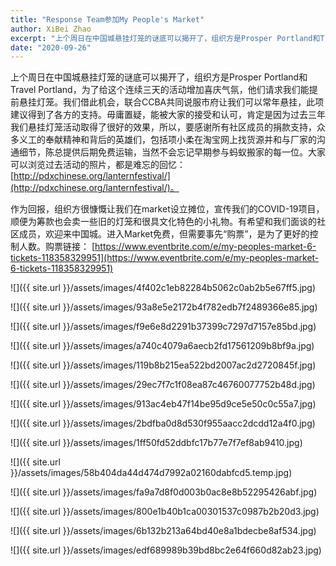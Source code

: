 ```yaml
---
title: "Response Team参加My People's Market"
author: XiBei Zhao
excerpt: "上个周日在中国城悬挂灯笼的谜底可以揭开了，组织方是Prosper Portland和Travel Portland，为了给这个连续三天的活动增加喜庆气氛，他们请求我们能提前悬挂灯笼。我们借此机会，联合CCBA共同说服市府让我们可以常年悬挂，此项建议得到了各方的支持。毋庸置疑，能被大家的接受和认可，肯定是因为过去三年我们悬挂灯笼活动取得了很好的效果，所以，要感谢所有社区成员的捐款支持，众多义工的奉献精神和背后的英雄们，当然不会忘记早期参与蚂蚁搬家的每一位。"
date: "2020-09-26"
---
```


上个周日在中国城悬挂灯笼的谜底可以揭开了，组织方是Prosper Portland和Travel Portland，为了给这个连续三天的活动增加喜庆气氛，他们请求我们能提前悬挂灯笼。我们借此机会，联合CCBA共同说服市府让我们可以常年悬挂，此项建议得到了各方的支持。毋庸置疑，能被大家的接受和认可，肯定是因为过去三年我们悬挂灯笼活动取得了很好的效果，所以，要感谢所有社区成员的捐款支持，众多义工的奉献精神和背后的英雄们，包括项小柔在淘宝网上找货源并和与厂家的沟通细节，陈总提供后期免费运输，当然不会忘记早期参与蚂蚁搬家的每一位。大家可以浏览过去活动的照片，都是难忘的回忆： [http://pdxchinese.org/lanternfestival/](http://pdxchinese.org/lanternfestival/)。

作为回报，组织方很慷慨让我们在market设立摊位，宣传我们的COVID-19项目，顺便为筹款也会卖一些旧的灯笼和很具文化特色的小礼物。有希望和我们面谈的社区成员，欢迎来中国城。进入Market免费，但需要事先“购票”，是为了更好的控制人数。购票链接： [https://www.eventbrite.com/e/my-peoples-market-6-tickets-118358329951](https://www.eventbrite.com/e/my-peoples-market-6-tickets-118358329951)

![]({{ site.url }}/assets/images/4f402c1eb82284b5062c0ab2b5e67ff5.jpg)

![]({{ site.url }}/assets/images/93a8e5e2172b4f782edb7f2489366e85.jpg)

![]({{ site.url }}/assets/images/f9e6e8d2291b37399c7297d7157e85bd.jpg)

![]({{ site.url }}/assets/images/a740c4079a6aecb2fd17561209b8bf9a.jpg)

![]({{ site.url }}/assets/images/119b8b215ea522bd2007ac2d2720845f.jpg)

![]({{ site.url }}/assets/images/29ec7f7c1f08ea87c46760077752b48d.jpg)

![]({{ site.url }}/assets/images/913ac4eb47f14be95d9ce5e50c0c55a7.jpg)

![]({{ site.url }}/assets/images/2bdfba0d8d530f955aacc2dcdd12a4f0.jpg)

![]({{ site.url }}/assets/images/1ff50fd52ddbfc17b77e7f7ef8ab9410.jpg)

![]({{ site.url }}/assets/images/58b404da44d474d7992a02160dabfcd5.temp.jpg)

![]({{ site.url }}/assets/images/fa9a7d8f0d003b0ac8e8b52295426abf.jpg)

![]({{ site.url }}/assets/images/800e1b40b1ca00301537c0987b2b20d3.jpg)

![]({{ site.url }}/assets/images/6b132b213a64bd40e8a1bdecbe8af534.jpg)

![]({{ site.url }}/assets/images/edf689989b39bd8bc2e64f660d82ab23.jpg)
